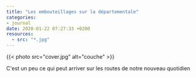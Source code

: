 ```yaml
---
title: "Les embouteillages sur la départementale"
categories:
- journal
date: 2020-01-22 07:27:33 +0200
resources:
  - src: "*.jpg"
---
```

{{< photo src="cover.jpg" alt="couche" >}}

C'est un peu ce qui peut arriver sur les routes de notre nouveau quotidien

